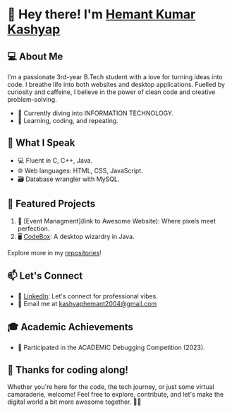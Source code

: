 # 👋 Hey there! I'm [Hemant Kumar Kashyap](https://github.com/hemant052004)

## 💻 About Me

I'm a passionate 3rd-year B.Tech student with a love for turning ideas into code. I breathe life into both websites and desktop applications. Fuelled by curiosity and caffeine, I believe in the power of clean code and creative problem-solving.

- 🔭 Currently diving into INFORMATION TECHNOLOGY.
- 🌱 Learning, coding, and repeating.

## 🚀 What I Speak

- 💻 Fluent in C, C++, Java.
- 🌐 Web languages: HTML, CSS, JavaScript.
- 🗃️ Database wrangler with MySQL.

## 🌟 Featured Projects

1. 🚀 [Event Managment](link to Awesome Website): Where pixels meet perfection.
2. 🖥️ [CodeBox](https://github.com/hemant052004/CodeBox.git): A desktop wizardry in Java.

Explore more in my [repositories](https://github.com/hemant052004)!

## 📫 Let's Connect

- 💼 [LinkedIn](https://www.linkedin.com/in/hemant-kumar-kashyap-918a0b236): Let's connect for professional vibes.
- 📧 Email me at [kashyaphemant2004@gmail.com](mailto:kashyaphemant2004@gmail.com)

## 🎓 Academic Achievements

- 🚀 Participated in the ACADEMIC Debugging Competition (2023).

## 🌈 Thanks for coding along!

Whether you're here for the code, the tech journey, or just some virtual camaraderie, welcome! Feel free to explore, contribute, and let's make the digital world a bit more awesome together. 🚀✨
